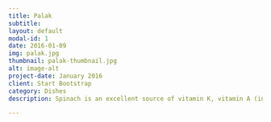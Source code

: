 ```yaml
---
title: Palak
subtitle: 
layout: default
modal-id: 1
date: 2016-01-09
img: palak.jpg
thumbnail: palak-thumbnail.jpg
alt: image-alt
project-date: January 2016
client: Start Bootstrap
category: Dishes
description: Spinach is an excellent source of vitamin K, vitamin A (in the form of carotenoids), manganese, folate, magnesium, iron, copper, vitamin B2, vitamin B6, vitamin E, calcium, potassium, and vitamin C. It is a very good source of dietary fiber, phosphorus, vitamin B1, zinc, protein, and choline.

---
```

